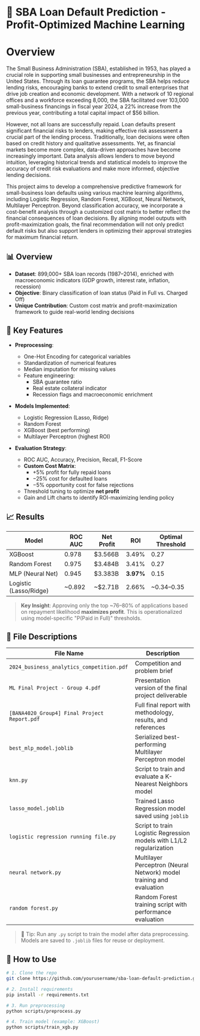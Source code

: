 # 🏦 SBA Loan Default Prediction - Profit-Optimized Machine Learning

# Overview
The Small Business Administration (SBA), established in 1953, has played a crucial role in supporting small businesses and entrepreneurship in the United States. Through its loan guarantee programs, the SBA helps reduce lending risks, encouraging banks to extend credit to small enterprises that drive job creation and economic development. With a network of 10 regional offices and a workforce exceeding 8,000, the SBA facilitated over 103,000 small-business financings in fiscal year 2024, a 22% increase from the previous year, contributing a total capital impact of $56 billion.

However, not all loans are successfully repaid. Loan defaults present significant financial risks to lenders, making effective risk assessment a crucial part of the lending process. Traditionally, loan decisions were often based on credit history and qualitative assessments. Yet, as financial markets become more complex, data-driven approaches have become increasingly important. Data analysis allows lenders to move beyond intuition, leveraging historical trends and statistical models to improve the accuracy of credit risk evaluations and make more informed, objective lending decisions.

This project aims to develop a comprehensive predictive framework for small-business loan defaults using various machine learning algorithms, including Logistic Regression, Random Forest, XGBoost, Neural Network, Multilayer Perceptron. Beyond classification accuracy, we incorporate a cost-benefit analysis through a customized cost matrix to better reflect the financial consequences of loan decisions. By aligning model outputs with profit-maximization goals, the final recommendation will not only predict default risks but also support lenders in optimizing their approval strategies for maximum financial return.

## 📊 Overview

- **Dataset**: 899,000+ SBA loan records (1987–2014), enriched with macroeconomic indicators (GDP growth, interest rate, inflation, recession)
- **Objective**: Binary classification of loan status (Paid in Full vs. Charged Off)
- **Unique Contribution**: Custom cost matrix and profit-maximization framework to guide real-world lending decisions

## 🧠 Key Features

- **Preprocessing**:
  - One-Hot Encoding for categorical variables
  - Standardization of numerical features
  - Median imputation for missing values
  - Feature engineering:
    - SBA guarantee ratio
    - Real estate collateral indicator
    - Recession flags and macroeconomic enrichment

- **Models Implemented**:
  - Logistic Regression (Lasso, Ridge)
  - Random Forest
  - XGBoost (best performing)
  - Multilayer Perceptron (highest ROI)

- **Evaluation Strategy**:
  - ROC AUC, Accuracy, Precision, Recall, F1-Score
  - **Custom Cost Matrix**:
    - +5% profit for fully repaid loans
    - −25% cost for defaulted loans
    - −5% opportunity cost for false rejections
  - Threshold tuning to optimize **net profit**
  - Gain and Lift charts to identify ROI-maximizing lending policy

## 📈 Results

| Model           | ROC AUC | Net Profit | ROI    | Optimal Threshold |
|----------------|---------|------------|--------|-------------------|
| XGBoost         | 0.978   | $3.566B    | 3.49%  | 0.27              |
| Random Forest   | 0.975   | $3.484B    | 3.41%  | 0.27              |
| MLP (Neural Net)| 0.945   | $3.383B    | **3.97%**  | 0.15              |
| Logistic (Lasso/Ridge)| ~0.892 | ~$2.71B | 2.66% | ~0.34–0.35        |

> **Key Insight**: Approving only the top ~76–80% of applications based on repayment likelihood **maximizes profit**. This is operationalized using model-specific "P(Paid in Full)" thresholds.


## 📂 File Descriptions

| File Name                               | Description |
|----------------------------------------|-------------|
| `2024_business_analytics_competition.pdf` | Competition and problem brief |
| `ML Final Project - Group 4.pdf`       | Presentation version of the final project deliverable |
| `[BANA4020_Group4] Final Project Report.pdf` | Full final report with methodology, results, and references |
| `best_mlp_model.joblib`                | Serialized best-performing Multilayer Perceptron model |
| `knn.py`                               | Script to train and evaluate a K-Nearest Neighbors model |
| `lasso_model.joblib`                   | Trained Lasso Regression model saved using `joblib` |
| `logistic regression running file.py`  | Script to train Logistic Regression models with L1/L2 regularization |
| `neural network.py`                    | Multilayer Perceptron (Neural Network) model training and evaluation |
| `random forest.py`                     | Random Forest training script with performance evaluation |

> 📌 Tip: Run any `.py` script to train the model after data preprocessing. Models are saved to `.joblib` files for reuse or deployment.


## 🚀 How to Use

```bash
# 1. Clone the repo
git clone https://github.com/yourusername/sba-loan-default-prediction.git

# 2. Install requirements
pip install -r requirements.txt

# 3. Run preprocessing
python scripts/preprocess.py

# 4. Train model (example: XGBoost)
python scripts/train_xgb.py


